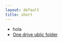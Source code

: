 ```yaml
---
layout: default
title: short
---
```


* hola
* [One drive ublic folder](https://1drv.ms/u/s!AigO6meP3MRIabl1aJvXeAdhdAA?e=8y6N4Q)
